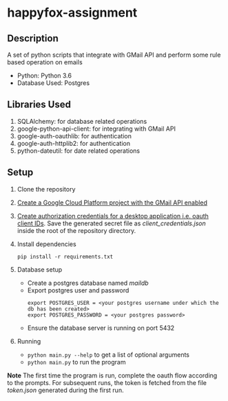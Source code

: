 # happyfox-assignment

## Description

A set of python scripts that integrate with GMail API and perform some rule based operation on emails

* Python: Python 3.6
* Database Used: Postgres

## Libraries Used

1. SQLAlchemy: for database related operations
2. google-python-api-client: for integrating with GMail API
3. google-auth-oauthlib: for authentication
4. google-auth-httplib2: for authentication
5. python-dateutil: for date related operations

## Setup

1. Clone the repository

2. [Create a Google Cloud Platform project with the GMail API enabled](https://developers.google.com/workspace/guides/create-project)

3. [Create authorization credentials for a desktop application i.e. oauth client IDs](https://developers.google.com/workspace/guides/create-credentials). Save the generated secret file as *client_credentials.json* inside the root of the repository directory.

4. Install dependencies
    ```
    pip install -r requirements.txt
    ```

5. Database setup
    * Create a postgres database named *maildb*
    * Export postgres user and password
        ```
        export POSTGRES_USER = <your postgres username under which the db has been created>
        export POSTGRES_PASSWORD = <your postgres password>
        ```
    * Ensure the database server is running on port 5432

6. Running
    * ``` python main.py --help ``` to get a list of optional arguments
    * ``` python main.py ``` to run the program
    
**Note** The first time the program is run, complete the oauth flow according 
to the prompts. For subsequent runs, the token is fetched from the file *token.json*
generated during the first run.